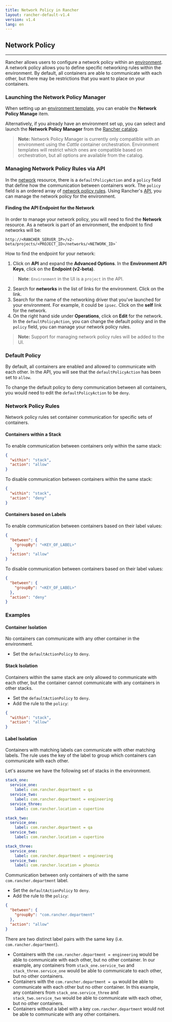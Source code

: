 ```yaml
---
title: Network Policy in Rancher
layout: rancher-default-v1.4
version: v1.4
lang: en
---
```


## Network Policy
---

Rancher allows users to configure a network policy within an [environment]({{site.baseurl}}/rancher/{{page.version}}/{{page.lang}}/environments/). A network policy allows you to define specific networking rules within the environment. By default, all containers are able to communicate with each other, but there may be restrictions that you want to place on your containers.

### Launching the Network Policy Manager

When setting up an [environment template]({{site.baseurl}}/rancher/{{page.version}}/{{page.lang}}/environments/#what-is-an-environment-template), you can enable the **Network Policy Manage** item.

Alternatively, if you already have an environment set up, you can select and launch the **Network Policy Manager** from the [Rancher catalog]({{site.baseurl}}/rancher/{{page.version}}/{{page.lang}}/catalog/).

> **Note:** Network Policy Manager is currently only compatible with an environment using the _Cattle_ container orchestration. Environment templates will restrict which ones are compatible based on orchestration, but all options are available from the catalog.

### Managing Network Policy Rules via API

In the [network]({{site.baseurl}}/rancher/{{page.version}}/{{page.lang}}/api/v2-beta/resources/network/) resource, there is a `defaultPolicyAction` and a `policy` field that define how the communication between containers work. The `policy` field is an ordered array of [network policy rules]({{site.baseurl}}/rancher/{{page.version}}/{{page.lang}}/api/v2-beta/resources/networkPolicyRule/). Using Rancher's [API]({{site.baseurl}}/rancher/{{page.version}}/{{page.lang}}/api/v2-beta/), you can manage the network policy for the environment.

#### Finding the API Endpoint for the Network

In order to manage your network policy, you will need to find the **Network** resource. As a network is part of an environment, the endpoint to find networks will be:

```
http://<RANCHER_SERVER_IP>/v2-beta/projects/<PROJECT_ID>/networks/<NETWORK_ID>`
```

How to find the endpoint for your network:

1. Click on **API** and expand the **Advanced Options**. In the **Environment API Keys**, click on the **Endpoint (v2-beta)**.
  > **Note**: `Environment` in the UI is a `project` in the API.
2. Search for **networks** in the list of links for the environment. Click on the link.
3. Search for the name of the networking driver that you've launched for your environment. For example, it could be `ipsec`. Click on the **self** link for the network.
4. On the right hand side under **Operations**, click on **Edit** for the network. In the `defaultPolicyAction`, you can change the default policy and in the `policy` field, you can manage your network policy rules.

> **Note:** Support for managing network policy rules will be added to the UI.

### Default Policy

By default, all containers are enabled and allowed to communicate with each other. In the API, you will see that the `defaultPolicyAction` has been set to `allow`.

To change the default policy to deny communication between all containers, you would need to edit the `defaultPolicyAction` to be `deny`.

### Network Policy Rules

Network policy rules set container communication for specific sets of containers.

#### Containers within a Stack

To enable communication between containers only within the same stack:

```json
{
  "within": "stack",
  "action": "allow"
}
```

To disable communication between containers within the same stack:

```json
{
  "within": "stack",
  "action": "deny"
}
```

#### Containers based on Labels

To enable communication between containers based on their label values:

```json
{
  "between": {
    "groupBy": "<KEY_OF_LABEL>"
  },
  "action": "allow"
}
```

To disable communication between containers based on their label values:

```json
{
  "between": {
    "groupBy": "<KEY_OF_LABEL>"
  },
  "action": "deny"
}
```

### Examples

#### Container Isolation

No containers can communicate with any other container in the environment.

* Set the `defaultActionPolicy` to `deny`.

#### Stack Isolation

Containers within the same stack are only allowed to communicate with each other, but the container cannot communicate with any containers in other stacks.

* Set the `defaultActionPolicy` to `deny`.
* Add the rule to the `policy`:

```json
{
  "within": "stack",
  "action": "allow"
}
```

#### Label Isolation

Containers with matching labels can communicate with other matching labels. The rule uses the key of the label to group which containers can communicate with each other.

Let's assume we have the following set of stacks in the environment.

```yaml
stack_one:
  service_one:
    label: com.rancher.department = qa
  service_two:
    label: com.rancher.department = engineering
  service_three:
    label: com.rancher.location = cupertino

stack_two:
  service_one:
    label: com.rancher.department = qa
  service_two:
    label: com.rancher.location = cupertino

stack_three:
  service_one:
    label: com.rancher.department = engineering
  service_two:
    label: com.rancher.location = phoenix
```

Communication between only containers of with the same `com.rancher.department` label.

* Set the `defaultActionPolicy` to `deny`.
* Add the rule to the `policy`:

```json
{
  "between": {
    "groupBy": "com.rancher.department"
  },
  "action": "allow"
}
```

There are two distinct label pairs with the same key (i.e. `com.rancher.department`).

* Containers with the `com.rancher.department = engineering` would be able to communicate with each other, but no other container. In our example, any containers from `stack_one.service_two` and `stack_three.service_one` would be able to communicate to each other, but no other containers.
* Containers with the `com.rancher.department = qa` would be able to communicate with each other but no other container. In this example, any containers from `stack_one.service_three` and `stack_two.service_two` would be able to communicate with each other, but no other containers.
* Containers without a label with a key `com.rancher.department` would not be able to communicate with any other containers.
